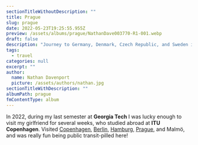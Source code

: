 ```yaml
---
sectionTitleWithoutDescription: ""
title: Prague
slug: prague
date: 2022-05-23T19:25:55.955Z
preview: /assets/albums/prague/NathanDave003770-R1-001.webp
draft: false
description: "Journey to Germany, Denmark, Czech Republic, and Sweden in 2022."
tags:
  - travel
categories: null
excerpt: ""
author:
  name: Nathan Davenport
  picture: /assets/authors/nathan.jpg
sectionTitleWithDescription: ""
albumPath: prague
fmContentType: album
---
```


In 2022, during my last semester at **Georgia Tech** I was lucky enough to visit my girlfriend for several weeks, who studied abroad at **ITU Copenhagen**. Visited [Copenhagen](/album/copenhagen), [Berlin](/album/berlin), [Hamburg](/album/hamburg), [Prague](/album/copenhagen), and Malmö, and was really fun being public transit-pilled here!
